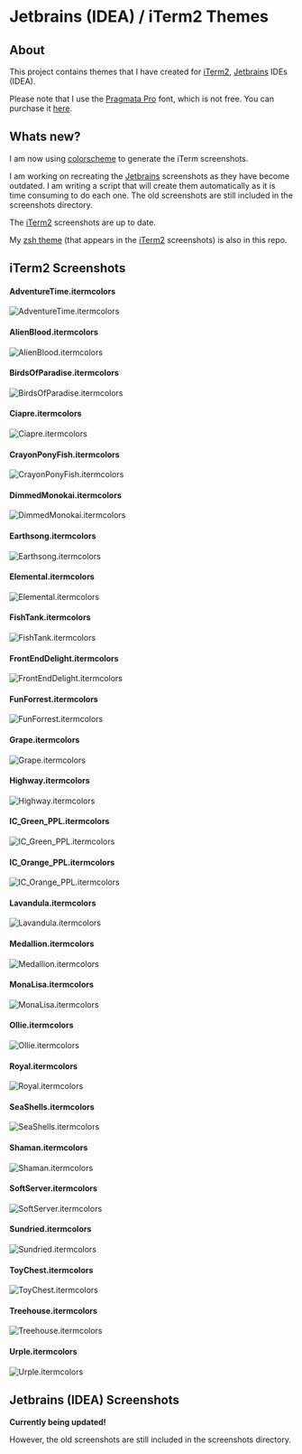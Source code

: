 # Jetbrains (IDEA) / iTerm2 Themes

## About

This project contains themes that I have created for [iTerm2](http://www.iterm2.com), [Jetbrains](http://www.jetbrains.com) IDEs (IDEA).

Please note that I use the [Pragmata Pro](http://www.fsd.it/fonts/pragmatapro.htm) font, which is not free. You can purchase it [here](http://www.myfonts.com/fonts/fsd/essential-pragmata-pro/).

## Whats new?

I am now using [colorscheme](https://github.com/gardaud/colorscheme) to generate the iTerm screenshots.

I am working on recreating the [Jetbrains](http://www.jetbrains.com) screenshots as they have become outdated. I am writing a script that will create them automatically as it is time consuming to do each one. The old screenshots are still included in the screenshots directory.

The [iTerm2](http://www.iterm2.com) screenshots are up to date.

My [zsh theme](https://raw.githubusercontent.com/zdj/themes/master/zsh/zdj.zsh-theme) (that appears in the [iTerm2](http://www.iterm2.com) screenshots) is also in this repo.

## iTerm2 Screenshots

#### AdventureTime.itermcolors
![AdventureTime.itermcolors](https://raw.githubusercontent.com/zdj/themes/master/screenshots/AdventureTime.itermcolors.png)
#### AlienBlood.itermcolors
![AlienBlood.itermcolors](https://raw.githubusercontent.com/zdj/themes/master/screenshots/AlienBlood.itermcolors.png)
#### BirdsOfParadise.itermcolors
![BirdsOfParadise.itermcolors](https://raw.githubusercontent.com/zdj/themes/master/screenshots/BirdsOfParadise.itermcolors.png)
#### Ciapre.itermcolors
![Ciapre.itermcolors](https://raw.githubusercontent.com/zdj/themes/master/screenshots/Ciapre.itermcolors.png)
#### CrayonPonyFish.itermcolors
![CrayonPonyFish.itermcolors](https://raw.githubusercontent.com/zdj/themes/master/screenshots/CrayonPonyFish.itermcolors.png)
#### DimmedMonokai.itermcolors
![DimmedMonokai.itermcolors](https://raw.githubusercontent.com/zdj/themes/master/screenshots/DimmedMonokai.itermcolors.png)
#### Earthsong.itermcolors
![Earthsong.itermcolors](https://raw.githubusercontent.com/zdj/themes/master/screenshots/Earthsong.itermcolors.png)
#### Elemental.itermcolors
![Elemental.itermcolors](https://raw.githubusercontent.com/zdj/themes/master/screenshots/Elemental.itermcolors.png)
#### FishTank.itermcolors
![FishTank.itermcolors](https://raw.githubusercontent.com/zdj/themes/master/screenshots/FishTank.itermcolors.png)
#### FrontEndDelight.itermcolors
![FrontEndDelight.itermcolors](https://raw.githubusercontent.com/zdj/themes/master/screenshots/FrontEndDelight.itermcolors.png)
#### FunForrest.itermcolors
![FunForrest.itermcolors](https://raw.githubusercontent.com/zdj/themes/master/screenshots/FunForrest.itermcolors.png)
#### Grape.itermcolors
![Grape.itermcolors](https://raw.githubusercontent.com/zdj/themes/master/screenshots/Grape.itermcolors.png)
#### Highway.itermcolors
![Highway.itermcolors](https://raw.githubusercontent.com/zdj/themes/master/screenshots/Highway.itermcolors.png)
#### IC_Green_PPL.itermcolors
![IC_Green_PPL.itermcolors](https://raw.githubusercontent.com/zdj/themes/master/screenshots/IC_Green_PPL.itermcolors.png)
#### IC_Orange_PPL.itermcolors
![IC_Orange_PPL.itermcolors](https://raw.githubusercontent.com/zdj/themes/master/screenshots/IC_Orange_PPL.itermcolors.png)
#### Lavandula.itermcolors
![Lavandula.itermcolors](https://raw.githubusercontent.com/zdj/themes/master/screenshots/Lavandula.itermcolors.png)
#### Medallion.itermcolors
![Medallion.itermcolors](https://raw.githubusercontent.com/zdj/themes/master/screenshots/Medallion.itermcolors.png)
#### MonaLisa.itermcolors
![MonaLisa.itermcolors](https://raw.githubusercontent.com/zdj/themes/master/screenshots/MonaLisa.itermcolors.png)
#### Ollie.itermcolors
![Ollie.itermcolors](https://raw.githubusercontent.com/zdj/themes/master/screenshots/Ollie.itermcolors.png)
#### Royal.itermcolors
![Royal.itermcolors](https://raw.githubusercontent.com/zdj/themes/master/screenshots/Royal.itermcolors.png)
#### SeaShells.itermcolors
![SeaShells.itermcolors](https://raw.githubusercontent.com/zdj/themes/master/screenshots/SeaShells.itermcolors.png)
#### Shaman.itermcolors
![Shaman.itermcolors](https://raw.githubusercontent.com/zdj/themes/master/screenshots/Shaman.itermcolors.png)
#### SoftServer.itermcolors
![SoftServer.itermcolors](https://raw.githubusercontent.com/zdj/themes/master/screenshots/SoftServer.itermcolors.png)
#### Sundried.itermcolors
![Sundried.itermcolors](https://raw.githubusercontent.com/zdj/themes/master/screenshots/Sundried.itermcolors.png)
#### ToyChest.itermcolors
![ToyChest.itermcolors](https://raw.githubusercontent.com/zdj/themes/master/screenshots/ToyChest.itermcolors.png)
#### Treehouse.itermcolors
![Treehouse.itermcolors](https://raw.githubusercontent.com/zdj/themes/master/screenshots/Treehouse.itermcolors.png)
#### Urple.itermcolors
![Urple.itermcolors](https://raw.githubusercontent.com/zdj/themes/master/screenshots/Urple.itermcolors.png)

## Jetbrains (IDEA) Screenshots

**Currently being updated!**

However, the old screenshots are still included in the screenshots directory.
